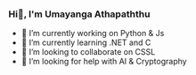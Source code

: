 ### Hi👋, I'm Umayanga Athapaththu

- 🔭 I’m currently working on Python & Js 
- 🌱 I’m currently learning .NET and C 
- 👯 I’m looking to collaborate on CSSL 
- 🤔 I’m looking for help with AI & Cryptography



<!--
**Umayanga12/Umayanga12** is a ✨ _special_ ✨ repository because its `README.md` (this file) appears on your GitHub profile.

Here are some ideas to get you started:
![Screenshot of a comment on a GitHub issue showing an image, added in the Markdown, of an Octocat smiling and raising a tentacle.](https://myoctocat.com/assets/images/base-octocat.svg)

- 💬 Ask me about ...
- 📫 How to reach me: ...
- 😄 Pronouns: ...
- ⚡ Fun fact: ...
-->
